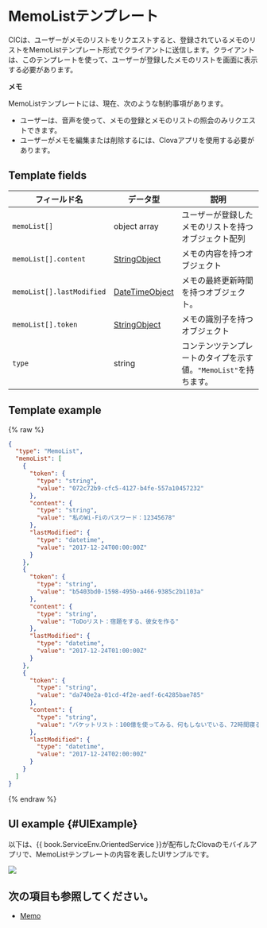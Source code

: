 # MemoListテンプレート
CICは、ユーザーがメモのリストをリクエストすると、登録されているメモのリストをMemoListテンプレート形式でクライアントに送信します。クライアントは、このテンプレートを使って、ユーザーが登録したメモのリストを画面に表示する必要があります。

<div class="note">
<p><strong>メモ</strong></p>
<p>MemoListテンプレートには、現在、次のような制約事項があります。</p>
<ul>
  <li>ユーザーは、音声を使って、メモの登録とメモのリストの照会のみリクエストできます。</li>
  <li>ユーザーがメモを編集または削除するには、Clovaアプリを使用する必要があります。</li>
</ul>
</div>

## Template fields

| フィールド名       | データ型    | 説明                     |
|---------------|---------|-----------------------------|
| `memoList[]`              | object array  | ユーザーが登録したメモのリストを持つオブジェクト配列                                        |
| `memoList[].content`      | [StringObject](/CIC/References/ContentTemplates/Shared_Objects.md#StringObject)     | メモの内容を持つオブジェクト  |
| `memoList[].lastModified` | [DateTimeObject](/CIC/References/ContentTemplates/Shared_Objects.md#DateTimeObject) | メモの最終更新時間を持つオブジェクト。 |
| `memoList[].token`        | [StringObject](/CIC/References/ContentTemplates/Shared_Objects.md#StringObject)     | メモの識別子を持つオブジェクト  |
| `type`                    | string                                                                              | コンテンツテンプレートのタイプを示す値。`"MemoList"`を持ちます。             |

## Template example

{% raw %}

```json
{
  "type": "MemoList",
  "memoList": [
    {
      "token": {
        "type": "string",
        "value": "072c72b9-cfc5-4127-b4fe-557a10457232"
      },
      "content": {
        "type": "string",
        "value": "私のWi-Fiのパスワード：12345678"
      },
      "lastModified": {
        "type": "datetime",
        "value": "2017-12-24T00:00:00Z"
      }
    },
    {
      "token": {
        "type": "string",
        "value": "b5403bd0-1598-495b-a466-9385c2b1103a"
      },
      "content": {
        "type": "string",
        "value": "ToDoリスト：宿題をする、彼女を作る"
      },
      "lastModified": {
        "type": "datetime",
        "value": "2017-12-24T01:00:00Z"
      }
    },
    {
      "token": {
        "type": "string",
        "value": "da740e2a-01cd-4f2e-aedf-6c4285bae785"
      },
      "content": {
        "type": "string",
        "value": "バケットリスト：100億を使ってみる、何もしないでいる、72時間寝る"
      },
      "lastModified": {
        "type": "datetime",
        "value": "2017-12-24T02:00:00Z"
      }
    }
  ]
}
```

{% endraw %}

## UI example {#UIExample}

以下は、{{ book.ServiceEnv.OrientedService }}が配布したClovaのモバイルアプリで、MemoListテンプレートの内容を表したUIサンプルです。

![](/CIC/Resources/Images/Content_Template-MemoList.png)

## 次の項目も参照してください。
* [Memo](/CIC/References/ContentTemplates/Memo.md)
